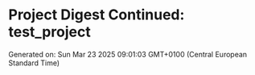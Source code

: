 # Project Digest Continued: test_project
Generated on: Sun Mar 23 2025 09:01:03 GMT+0100 (Central European Standard Time)

